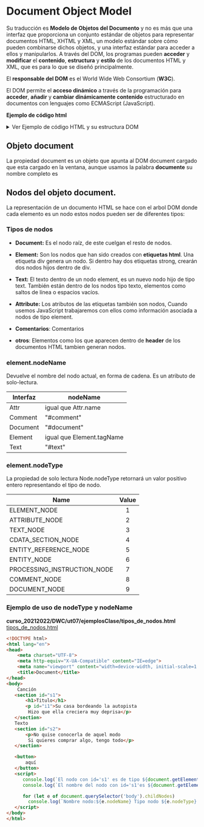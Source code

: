 # Document Object Model

Su traducción es **Modelo de Objetos del Documento** y no es más que una interfaz que proporciona un conjunto estándar de objetos para representar documentos HTML, XHTML y XML, un modelo estándar sobre cómo pueden combinarse dichos objetos, y una interfaz estándar para acceder a ellos y manipularlos. 
A través del DOM, los programas pueden **acceder** y **modificar** el **contenido**, **estructura** y **estilo** de los documentos HTML y XML, que es para lo que se diseñó principalmente.

El **responsable del DOM** es el World Wide Web Consortium (**W3C**).

El DOM permite el **acceso dinámico** a través de la programación para **acceder**, **añadir** y **cambiar dinámicamente contenido** estructurado en documentos con lenguajes como ECMAScript (JavaScript).

**Ejemplo de código html**

<details>
  <summary>Ver Ejemplo de código HTML y su estructura DOM</summary>
  <p>
    
### Ejemplo de código HTML

```html
    <!DOCTYPE html>
      <html lang="en">
        <head>
          <title>My text</title>
        </head>
        <body>
          <h1 id="cabecera">My header</h1>
          <p>My Paragraph</p>
        </body>
      </html>
```
    
</p>
</details>

## Objeto document
La propiedad document es un objeto que apunta al DOM document cargado que esta cargado en la ventana, aunque usamos la palabra **documente** su nombre completo es  
## Nodos del objeto document.

La representación de un documento HTML se hace con el arbol DOM donde cada elemento es un nodo estos nodos pueden ser de diferentes tipos:

### Tipos de nodos
- **Document:** Es el nodo raíz, de este cuelgan el resto de nodos.

- **Element:** Son los nodos que han sido creados con **etiquetas html**. Una etiqueta div genera un nodo. Si dentro hay dos etiquetas strong, crearán dos nodos hijos dentro de div.

- **Text:** El texto dentro de un nodo element, es un nuevo nodo hijo de tipo text. También están dentro de los nodos tipo texto, elementos como saltos de línea o espacios vacíos.

- **Attribute:** Los atributos de las etiquetas también son nodos, Cuando usemos JavaScript trabajaremos con ellos como información asociada a nodos de tipo element.

- **Comentarios**: Comentarios 
- **otros**: Elementos como los que aparecen dentro de **header** de los documentos HTML tambien generan nodos.

### element.nodeName

Devuelve el nombre del nodo actual, en forma de cadena. Es un atributo de solo-lectura.

| Interfaz | nodeName| 
| -------- | ------- | 
| Attr	| igual que Attr.name | 
| Comment |	"#comment"| 
| Document |	"#document"| 
| Element	| igual que Element.tagName| 
| Text	| "#text"| 

### element.nodeType

La propiedad de solo lectura Node.nodeType retornará un valor positivo entero representando el tipo de nodo.

| Name | Value | 
| ---- | :---: | 
| ELEMENT_NODE	| 1| 
| ATTRIBUTE_NODE | 	2| 
| TEXT_NODE	| 3| 
| CDATA_SECTION_NODE | 	4| 
| ENTITY_REFERENCE_NODE 	| 5| 
| ENTITY_NODE 	| 6
| PROCESSING_INSTRUCTION_NODE	| 7
| COMMENT_NODE	| 8
| DOCUMENT_NODE	| 9

### Ejemplo de uso de nodeType y nodeName
**curso_20212022/DWC/ut07/ejemplosClase/tipos_de_nodos.html**
[tipos_de_nodos.html](../ejemplosClase/tipos_de_nodos.html)
```html
<!DOCTYPE html>
<html lang="en">
<head>
    <meta charset="UTF-8">
    <meta http-equiv="X-UA-Compatible" content="IE=edge">
    <meta name="viewport" content="width=device-width, initial-scale=1.0">
    <title>Document</title>
</head>
<body>
    Canción
   <section id="s1">
       <h1>Titulo</h1>
       <p id="i1">Su casa bordeando la autopista
        Hizo que ella creciera muy deprisa</p>
   </section>
   Texto
   <section id="s2">
       <p>No quise conocerla de aquel modo
        Si quieres comprar algo, tengo todo</p>
   </section>

   <button>
       aquí
   </button>
   <script>
      console.log(`El nodo con id='s1' es de tipo ${document.getElementById('s1').nodeType}`)
      console.log(`El nombre del nodo con id='s1'es ${document.getElementById('s1').nodeName}`)

      for (let e of document.querySelector('body').childNodes)
        console.log(`Nombre nodo:${e.nodeName} Tipo nodo ${e.nodeType} Valor del nodo: ${e.nodeValue}` )
   </script>
</body>
</html>
```
